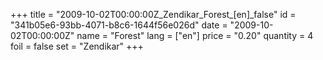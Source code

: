 +++
title = "2009-10-02T00:00:00Z_Zendikar_Forest_[en]_false"
id = "341b05e6-93bb-4071-b8c6-1644f56e026d"
date = "2009-10-02T00:00:00Z"
name = "Forest"
lang = ["en"]
price = "0.20"
quantity = 4
foil = false
set = "Zendikar"
+++
